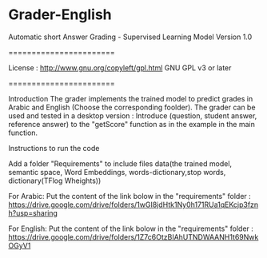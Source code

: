 # Grader-English
Automatic short Answer Grading - Supervised Learning Model Version 1.0

=======================

License : http://www.gnu.org/copyleft/gpl.html GNU GPL v3 or later

=======================

Introduction
The grader implements the trained model to predict grades in Arabic and English (Choose the corresponding foolder). The grader can be used and tested in a desktop version : Introduce (question, student answer, reference answer) to the "getScore" function as in the example in the main function.

Instructions to run the code

Add a folder "Requirements" to include files data(the trained model, semantic space, Word Embeddings, words-dictionary,stop words, dictionary(TFlog Wheights))

For Arabic: Put the content of the link bolow in the "requirements" folder : https://drive.google.com/drive/folders/1wGI8jdHtk1Ny0h171RUa1qEKcjp3fznh?usp=sharing

For English: Put the content of the link bolow in the "requirements" folder : https://drive.google.com/drive/folders/1Z7c6OtzBIAhUTNDWAANH1t69NwkOGyV1
